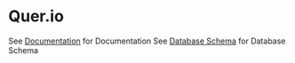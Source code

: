 # Quer.io

See [Documentation](https://github.com/Quer-io/Quer.io/tree/master/documentation/) for Documentation
See [Database Schema](https://github.com/Quer-io/Quer.io/tree/master/documentation/database/schema.md) for Database Schema

